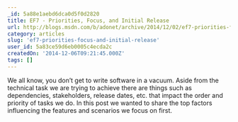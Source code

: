 ```yaml
---
_id: 5a88e1aebd6dca0d5f0d2820
title: EF7 - Priorities, Focus, and Initial Release
url: http://blogs.msdn.com/b/adonet/archive/2014/12/02/ef7-priorities-focus-and-initial-release.aspx
category: articles
slug: 'ef7-priorities-focus-and-initial-release'
user_id: 5a83ce59d6eb0005c4ecda2c
createdOn: '2014-12-06T09:21:45.000Z'
tags: []
---
```


We all know, you don’t get to write software in a vacuum. Aside from the technical task we are trying to achieve there are things such as dependencies, stakeholders, release dates, etc. that impact the order and priority of tasks we do. In this post we wanted to share the top factors influencing the features and scenarios we focus on first.
